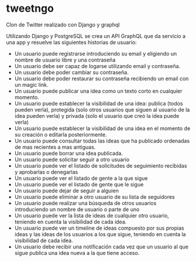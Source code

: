 # tweetngo
Clon de Twitter realizado con Django y graphql

Utilizando Django y PostgreSQL se crea un API GraphQL que da servicio a una app y resuelve las siguientes historias de usuario:

- Un usuario puede registrarse introduciendo su email y eligiendo un nombre de usuario libre y una contraseña
- Un usuario debe ser capaz de logarse utilizando email y contraseña.
- Un usuario debe poder cambiar su contraseña.
- Un usuario debe poder restaurar su contraseña recibiendo un email con un magic link.
- Un usuario puede publicar una idea como un texto corto en cualquier momento.
- Un usuario puede establecer la visibilidad de una idea: publica (todos pueden verla), protegida (solo otros usuarios que siguen al usuario de la idea pueden verla) y privada (solo el usuario que creó la idea puede verla)
- Un usuario puede establecer la visibilidad de una idea en el momento de su creación o editarla posteriormente.
- Un usuario puede consultar todas las ideas que ha publicado ordenadas de mas recientes a mas antiguas.
- Un usuario puede borrar una idea publicada.
- Un usuario puede solicitar seguir a otro usuario
- Un usuario puede ver el listado de solicitudes de seguimiento recibidas y aprobarlas o denegarlas
- Un usuario puede ver el listado de gente a la que sigue
- Un usuario puede ver el listado de gente que le sigue
- Un usuario puede dejar de seguir a alguien
- Un usuario puede eliminar a otro usuario de su lista de seguidores
- Un usuario puede realizar una búsqueda de otros usuarios introduciendo un nombre de usuario o parte de uno
- Un usuario puede ver la lista de ideas de cualquier otro usuario, teniendo en cuenta la visibilidad de cada idea.
- Un usuario puede ver un timeline de ideas compuesto por sus propias ideas y las ideas de los usuarios a los que sigue, teniendo en cuenta la visibilidad de cada idea.
- Un usuario debe recibir una notificación cada vez que un usuario al que sigue publica una idea nueva a la que tiene acceso.
